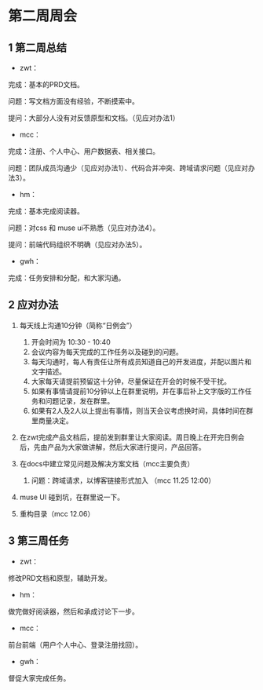 # 第二周周会

## 1 第二周总结

* zwt：

完成：基本的PRD文档。

问题：写文档方面没有经验，不断摸索中。

提问：大部分人没有对反馈原型和文档。（见应对办法1）

* mcc：

完成：注册、个人中心、用户数据表、相关接口。

问题：团队成员沟通少（见应对办法1）、代码合并冲突、跨域请求问题（见应对办法3）。

* hm：

完成：基本完成阅读器。

问题：对css 和 muse ui不熟悉（见应对办法4）。

提问：前端代码组织不明确（见应对办法5）。

* gwh：

完成：任务安排和分配，和大家沟通。

## 2 应对办法

1. 每天线上沟通10分钟（简称“日例会”）
   1. 开会时间为 10:30 - 10:40
   2. 会议内容为每天完成的工作任务以及碰到的问题。
   3. 每天沟通时，每人有责任让所有成员知道自己的开发进度，并配以图片和文字描述。
   4. 大家每天请提前预留这十分钟，尽量保证在开会的时候不受干扰。
   5. 如果有事情请提前10分钟以上在群里说明，并在事后补上文字版的工作任务和问题记录，发在群里。
   6. 如果有2人及2人以上提出有事情，则当天会议考虑换时间，具体时间在群里商量决定。


2. 在zwt完成产品文档后，提前发到群里让大家阅读。周日晚上在开完日例会后，先由产品为大家做讲解，然后大家进行提问，产品回答。
3. 在docs中建立常见问题及解决方案文档（mcc主要负责）
   1. 问题：跨域请求，以博客链接形式加入 （mcc 11.25 12:00）
4. muse UI 碰到坑，在群里说一下。
5. 重构目录（mcc 12.06）

## 3 第三周任务

* zwt：

修改PRD文档和原型，辅助开发。

* hm：

做完做好阅读器，然后和承成讨论下一步。

* mcc：

前台前端（用户个人中心、登录注册找回）。

* gwh：

督促大家完成任务。
